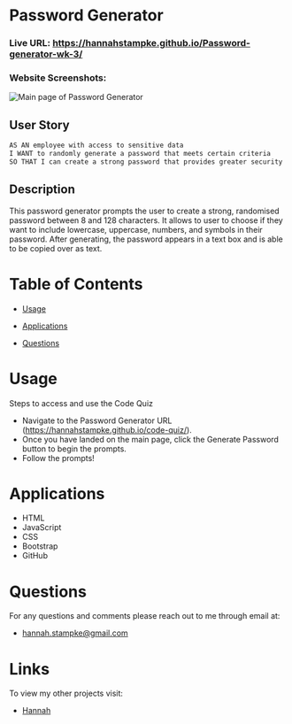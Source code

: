 # Password Generator


### Live URL: https://hannahstampke.github.io/Password-generator-wk-3/
### Website Screenshots:
![Main page of Password Generator](./Assets/images/)
## User Story 
```md
AS AN employee with access to sensitive data
I WANT to randomly generate a password that meets certain criteria
SO THAT I can create a strong password that provides greater security
```

## Description

This password generator prompts the user to create a strong, randomised password between 8 and 128 characters.
It allows to user to choose if they want to include lowercase, uppercase, numbers, and symbols in their password.
After generating, the password appears in a text box and is able to be copied over as text.


# Table of Contents

- [Usage](#usage)

- [Applications](#applications)

- [Questions](#questions)


# Usage

Steps to access and use the Code Quiz

- Navigate to the Password Generator URL (https://hannahstampke.github.io/code-quiz/).
- Once you have landed on the main page, click the Generate Password button to begin  the prompts.
- Follow the prompts!


# Applications
- HTML
- JavaScript
- CSS
- Bootstrap
- GitHub


# Questions 
For any questions and comments please reach out to me through email at:
- hannah.stampke@gmail.com


# Links
To view my other projects visit:
- [Hannah](https://github.com/HannahStampke)


